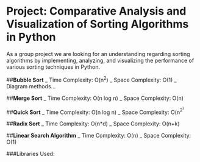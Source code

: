 # **Project: Comparative Analysis and Visualization of Sorting Algorithms in Python**
As a group project we are looking for an understanding regarding sorting algorithms by implementing,
analyzing, and visualizing the performance of various sorting techniques in Python. 

##**Bubble Sort**
_ Time Complexity: O(n<sup>2</sup>)
_ Space Complexity: O(1)
_ Diagram methods...

##**Merge Sort**
_ Time Complexity: O(n log n)
_ Space Complexity: O(n)

##**Quick Sort**
_ Time Complexity: O(n log n)
_ Space Complexity: O(n<sup>2<sup>)

##**Radix Sort**
_ Time Complexity: O(n*d)
_ Space Complexity: O(n+k)

##**Linear Search Algorithm**
_ Time Complexity: O(n)
_ Space Complexity: O(1)


###Libraries Used:

